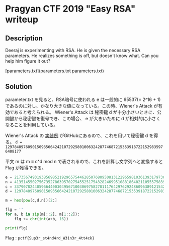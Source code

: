 # Pragyan CTF 2019 "Easy RSA" writeup

## Description

Deeraj is experimenting with RSA. He is given the necessary RSA parameters. He realizes something is off, but doesn't know what. Can you help him figure it out?

[parameters.txt](parameters.txt parameters.txt)

## Solution

parameter.txt を見ると、RSA暗号に使われる e は一般的に 65537(= 2^16 + 1) であるのに対し、かなり大きな値になっている。この時、Wiener's Attack が有効であると考えられる。
Wiener's Attack は 秘密鍵 d が十分小さいときに、公開鍵から秘密鍵を復号でき、この場合、 e が大きいために d が相対的に小さくなることを利用している。

Wiener's Attack の [実装例](https://github.com/pablocelayes/rsa-wiener-attack) がGitHubにあるので、これを用いて秘密鍵 d を得る。
`d = 12978409760901509356642421072925801006324287746872153539187221529835976408177`

平文 m は m ≡ c^d mod n で表されるので、これを計算し文字列へと変換すると Flag が獲得できる。

```python
e = 217356749319385698521929657544628507680950813122965981036139317973675569442588326220293299168756490163223201593446006249622787212268918299733683908813777695992195006830244088685311059537057855442978678020950265617092637544349098729925492477391076560770615398034890984685084288600014953201593750327846808762513
n = 413514550275673527863957027545525175432824699510881864021105557583918890022061739148026915990124447164572528944722263717357237476264481036272236727160588284145055425035045871562541038353702292714978768468806464985590036061328334595717970895975121788928626837881214128786266719801269965024179019247618967408217
c = 337907824405966440030495671003069758278111764297629248609638912154235544001123799434176915113308593275372838266739188034566867280295804636556069233774555055521212823481663542294565892061947925909547184805760988117713501561339405677394457210062631040728412334490054091265643226842490973415231820626551757008360
d = 12978409760901509356642421072925801006324287746872153539187221529835976408177

m = hex(pow(c,d,n))[2:]

flg = ''
for a, b in zip(m[::2], m[1::2]):
    flg += chr(int(a+b, 16))

print(flg)

```



Flag : `pctf{Sup3r_st4nd4rd_W31n3r_4tt4ck}`